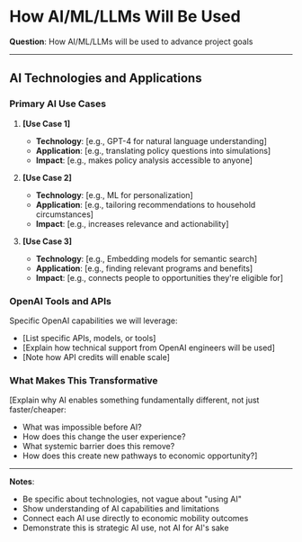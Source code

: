# How AI/ML/LLMs Will Be Used

**Question**: How AI/ML/LLMs will be used to advance project goals

---

## AI Technologies and Applications

### Primary AI Use Cases

1. **[Use Case 1]**
   - **Technology**: [e.g., GPT-4 for natural language understanding]
   - **Application**: [e.g., translating policy questions into simulations]
   - **Impact**: [e.g., makes policy analysis accessible to anyone]

2. **[Use Case 2]**
   - **Technology**: [e.g., ML for personalization]
   - **Application**: [e.g., tailoring recommendations to household circumstances]
   - **Impact**: [e.g., increases relevance and actionability]

3. **[Use Case 3]**
   - **Technology**: [e.g., Embedding models for semantic search]
   - **Application**: [e.g., finding relevant programs and benefits]
   - **Impact**: [e.g., connects people to opportunities they're eligible for]

### OpenAI Tools and APIs

Specific OpenAI capabilities we will leverage:
- [List specific APIs, models, or tools]
- [Explain how technical support from OpenAI engineers will be used]
- [Note how API credits will enable scale]

### What Makes This Transformative

[Explain why AI enables something fundamentally different, not just faster/cheaper:
- What was impossible before AI?
- How does this change the user experience?
- What systemic barrier does this remove?
- How does this create new pathways to economic opportunity?]

---

**Notes**:
- Be specific about technologies, not vague about "using AI"
- Show understanding of AI capabilities and limitations
- Connect each AI use directly to economic mobility outcomes
- Demonstrate this is strategic AI use, not AI for AI's sake
